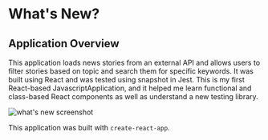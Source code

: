 # What's New?

## Application Overview

This application loads news stories from an external API and allows users to filter stories based on topic and search them for specific keywords. It was built using React and was tested using snapshot in Jest. This is my first React-based JavascriptApplication, and it helped me learn functional and class-based React components as well as understand a new testing library. 

![what's new screenshot](./screenshots/whats-new.png)

This application was built with `create-react-app`.




